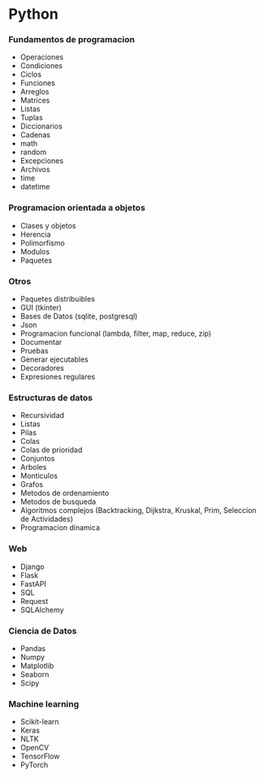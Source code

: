 # Python

### Fundamentos de programacion
* Operaciones
* Condiciones
* Ciclos
* Funciones
* Arreglos
* Matrices
* Listas
* Tuplas
* Diccionarios
* Cadenas
* math
* random
* Excepciones
* Archivos
* time
* datetime

### Programacion orientada a objetos
* Clases y objetos
* Herencia
* Polimorfismo
* Modulos
* Paquetes

### Otros
* Paquetes distribuibles
* GUI (tkinter)
* Bases de Datos (sqlite, postgresql)
* Json
* Programacion funcional (lambda, filter, map, reduce, zip)
* Documentar
* Pruebas
* Generar ejecutables
* Decoradores
* Expresiones regulares

### Estructuras de datos
* Recursividad
* Listas
* Pilas
* Colas
* Colas de prioridad
* Conjuntos
* Arboles
* Monticulos
* Grafos
* Metodos de ordenamiento
* Metodos de busqueda
* Algoritmos complejos (Backtracking, Dijkstra, Kruskal, Prim, Seleccion de Actividades)
* Programacion dinamica

### Web
* Django
* Flask
* FastAPI
* SQL
* Request
* SQLAlchemy

### Ciencia de Datos
* Pandas
* Numpy
* Matplotlib
* Seaborn
* Scipy

### Machine learning
* Scikit-learn
* Keras
* NLTK
* OpenCV
* TensorFlow
* PyTorch
